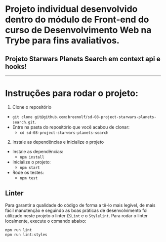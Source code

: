 # Projeto individual desenvolvido dentro do módulo de Front-end do curso de Desenvolvimento Web na Trybe para fins avaliativos. 

## Projeto Starwars Planets Search em context api e hooks!

---

# Instruções para rodar o projeto:

1. Clone o repositório
  * `git clone git@github.com:breenolf/sd-08-project-starwars-planets-search.git`.
  * Entre na pasta do repositório que você acabou de clonar:
    * `cd sd-08-project-starwars-planets-search`

2. Instale as dependências e inicialize o projeto
  * Instale as dependências:
    * `npm install`
  * Inicialize o projeto:
    * `npm start`
  * Rode os testes:
    * `npm test`

## Linter

Para garantir a qualidade do código de forma a tê-lo mais legível, de mais fácil manutenção e seguindo as boas práticas de desenvolvimento foi utilizado neste projeto o linter `ESLint` e o `Stylelint`. Para rodar o linter localmente, execute o comando abaixo:

```bash
npm run lint
npm run lint:styles
```
